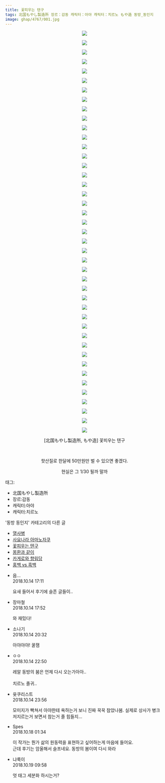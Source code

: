 ```yaml
---
title: 꽃피우는 텐구
tags: 北国もやし製造所 장르：감동 캐릭터：아야 캐릭터：치르노 もや造 동방_동인지
image: ghap/4767/001.jpg
---
```

<div class="article">
<p style="text-align: center; clear: none; float: none;"><img src="{{ site.nasurl }}/ghap/4767/001.jpg"/></p>
<p style="text-align: center; clear: none; float: none;"><img src="{{ site.nasurl }}/ghap/4767/002.jpg"/></p>
<p style="text-align: center; clear: none; float: none;"><img src="{{ site.nasurl }}/ghap/4767/003.jpg"/></p>
<p style="text-align: center; clear: none; float: none;"><img src="{{ site.nasurl }}/ghap/4767/004.jpg"/></p>
<p style="text-align: center; clear: none; float: none;"><img src="{{ site.nasurl }}/ghap/4767/005.jpg"/></p>
<p style="text-align: center; clear: none; float: none;"><img src="{{ site.nasurl }}/ghap/4767/006.jpg"/></p>
<p style="text-align: center; clear: none; float: none;"><img src="{{ site.nasurl }}/ghap/4767/007.jpg"/></p>
<p style="text-align: center; clear: none; float: none;"><img src="{{ site.nasurl }}/ghap/4767/008.jpg"/></p>
<p style="text-align: center; clear: none; float: none;"><img src="{{ site.nasurl }}/ghap/4767/009.jpg"/></p>
<p style="text-align: center; clear: none; float: none;"><img src="{{ site.nasurl }}/ghap/4767/010.jpg"/></p>
<p style="text-align: center; clear: none; float: none;"><img src="{{ site.nasurl }}/ghap/4767/011.jpg"/></p>
<p style="text-align: center; clear: none; float: none;"><img src="{{ site.nasurl }}/ghap/4767/012.jpg"/></p>
<p style="text-align: center; clear: none; float: none;"><img src="{{ site.nasurl }}/ghap/4767/013.jpg"/></p>
<p style="text-align: center; clear: none; float: none;"><img src="{{ site.nasurl }}/ghap/4767/014.jpg"/></p>
<p style="text-align: center; clear: none; float: none;"><img src="{{ site.nasurl }}/ghap/4767/015.jpg"/></p>
<p style="text-align: center; clear: none; float: none;"><img src="{{ site.nasurl }}/ghap/4767/016.jpg"/></p>
<p style="text-align: center; clear: none; float: none;"><img src="{{ site.nasurl }}/ghap/4767/017.jpg"/></p>
<p style="text-align: center; clear: none; float: none;"><img src="{{ site.nasurl }}/ghap/4767/018.jpg"/></p>
<p style="text-align: center; clear: none; float: none;"><img src="{{ site.nasurl }}/ghap/4767/019.jpg"/></p>
<p style="text-align: center; clear: none; float: none;"><img src="{{ site.nasurl }}/ghap/4767/020.jpg"/></p>
<p style="text-align: center; clear: none; float: none;"><img src="{{ site.nasurl }}/ghap/4767/021.jpg"/></p>
<p style="text-align: center; clear: none; float: none;"><img src="{{ site.nasurl }}/ghap/4767/022.jpg"/></p>
<p style="text-align: center; clear: none; float: none;"><img src="{{ site.nasurl }}/ghap/4767/023.jpg"/></p>
<p style="text-align: center; clear: none; float: none;"><img src="{{ site.nasurl }}/ghap/4767/024.jpg"/></p>
<p style="text-align: center; clear: none; float: none;"><img src="{{ site.nasurl }}/ghap/4767/025.jpg"/></p>
<p style="text-align: center; clear: none; float: none;"><img src="{{ site.nasurl }}/ghap/4767/026.jpg"/></p>
<p style="text-align: center; clear: none; float: none;"><img src="{{ site.nasurl }}/ghap/4767/027.jpg"/></p>
<p style="text-align: center; clear: none; float: none;"><img src="{{ site.nasurl }}/ghap/4767/028.jpg"/></p>
<p style="text-align: center; clear: none; float: none;"><img src="{{ site.nasurl }}/ghap/4767/029.jpg"/></p>
<p style="text-align: center; clear: none; float: none;"><img src="{{ site.nasurl }}/ghap/4767/030.jpg"/></p>
<p style="text-align: center; clear: none; float: none;"><img src="{{ site.nasurl }}/ghap/4767/031.jpg"/></p>
<p style="text-align: center; clear: none; float: none;"><img src="{{ site.nasurl }}/ghap/4767/032.jpg"/></p>
<p style="text-align: center; clear: none; float: none;"><img src="{{ site.nasurl }}/ghap/4767/033.jpg"/></p>
<p style="text-align: center; clear: none; float: none;"><img src="{{ site.nasurl }}/ghap/4767/034.jpg"/></p>
<p style="text-align: center; clear: none; float: none;"><img src="{{ site.nasurl }}/ghap/4767/035.jpg"/></p>
<p style="text-align: center; clear: none; float: none;"><img src="{{ site.nasurl }}/ghap/4767/036.jpg"/></p>
<p style="text-align: center; clear: none; float: none;"><img src="{{ site.nasurl }}/ghap/4767/037.jpg"/></p>
<p style="text-align: center; clear: none; float: none;"><img src="{{ site.nasurl }}/ghap/4767/038.jpg"/></p>
<p style="text-align: center; clear: none; float: none;"><img src="{{ site.nasurl }}/ghap/4767/039.jpg"/></p>
<p style="text-align: center; clear: none; float: none;"><img src="{{ site.nasurl }}/ghap/4767/040.jpg"/></p>
<p style="text-align: center; clear: none; float: none;"><img src="{{ site.nasurl }}/ghap/4767/041.jpg"/></p>
<p style="text-align: center; clear: none; float: none;"><img src="{{ site.nasurl }}/ghap/4767/042.jpg"/></p>
<p style="text-align: center; clear: none; float: none;"><img src="{{ site.nasurl }}/ghap/4767/043.jpg"/></p>
<p style="text-align: center; clear: none; float: none;">[北国もやし製造所, もや造] 꽃피우는 텐구</p>
<p style="text-align: center; clear: none; float: none;"><br/></p>
<p style="text-align: center; clear: none; float: none;">핫산질로 한달에 50만원만 벌 수 있으면 좋겠다.</p>
<p style="text-align: center; clear: none; float: none;">현실은 그 1/30 될까 말까</p>
</div><div class="tagTrail">
<p>태그: </p>
<ul>
<li>北国もやし製造所</li>
<li>장르:감동</li>
<li>캐릭터:아야</li>
<li>캐릭터:치르노</li>
</ul>
</div><div class="another">
<p>'동방 동인지' 카테고리의 다른 글</p>
<ul>
<li><a href="/2018-10-19-ghap_4774">열사병</a></li>
<li><a href="/2018-10-17-ghap_4770">사요나라 아마노자쿠</a></li>
<li><a href="/2018-10-14-ghap_4767">꽃피우는 텐구</a></li>
<li><a href="/2018-10-12-ghap_4764">몽환과 같이</a></li>
<li><a href="/2018-10-12-ghap_4763">카게로와 향림당</a></li>
<li><a href="/2018-10-12-ghap_4762">홍백 vs 흑백</a></li>
</ul>
</div><div class="cb_module cb_fluid">
<div class="cb_wrt cb_profile">
<div class="comment">
<ul>
<li class="cb_thumb_off" id="comment15354866">
<div class="cb_comment_area">
<div class="cb_info_area">
<div class="cb_section">
<span class="cb_nick_name">음...</span>
</div>
<div class="cb_section">
<span class="cb_date">2018.10.14 17:11 </span>
</div>
</div>
<div class="cb_dsc_comment">
<p class="cb_dsc">
											요새 들어서 후기에 슬픈 글들이..
										</p>
</div>
</div></li>
<li class="cb_thumb_off" id="comment15354879">
<div class="cb_comment_area">
<div class="cb_info_area">
<div class="cb_section">
<span class="cb_nick_name">장마철</span>
</div>
<div class="cb_section">
<span class="cb_date">2018.10.14 17:52 </span>
</div>
</div>
<div class="cb_dsc_comment">
<p class="cb_dsc">
											와 재밌다!
										</p>
</div>
</div></li>
<li class="cb_thumb_off" id="comment15354970">
<div class="cb_comment_area">
<div class="cb_info_area">
<div class="cb_section">
<span class="cb_nick_name">소나기</span>
</div>
<div class="cb_section">
<span class="cb_date">2018.10.14 20:32 </span>
</div>
</div>
<div class="cb_dsc_comment">
<p class="cb_dsc">
											아야야야! 꿀잼
										</p>
</div>
</div></li>
<li class="cb_thumb_off" id="comment15355068">
<div class="cb_comment_area">
<div class="cb_info_area">
<div class="cb_section">
<span class="cb_nick_name">ㅇㅇ</span>
</div>
<div class="cb_section">
<span class="cb_date">2018.10.14 22:50 </span>
</div>
</div>
<div class="cb_dsc_comment">
<p class="cb_dsc">
											레알 동방의 붐은 언제 다시 오는가아아..<br/>
<br/>
치르노 졸귀..
										</p>
</div>
</div></li>
<li class="cb_thumb_off" id="comment15355114">
<div class="cb_comment_area">
<div class="cb_info_area">
<div class="cb_section">
<span class="cb_nick_name">윳쿠리스트</span>
</div>
<div class="cb_section">
<span class="cb_date">2018.10.14 23:56 </span>
</div>
</div>
<div class="cb_dsc_comment">
<p class="cb_dsc">
											모미지가 빡쳐서 아야한테 욕하는거 보니 진짜 꾹꾹 참았나봄. 실제로 상사가 병크 저지르는거 보면서 참는거 졸 힘들지...
										</p>
</div>
</div></li>
<li class="cb_thumb_off" id="comment15357454">
<div class="cb_comment_area">
<div class="cb_info_area">
<div class="cb_section">
<span class="cb_nick_name">Spes</span>
</div>
<div class="cb_section">
<span class="cb_date">2018.10.18 01:34 </span>
</div>
</div>
<div class="cb_dsc_comment">
<p class="cb_dsc">
											이 작가는 뭔가 삶의 원동력을 표현하고 싶어하는게 마음에 들어요. <br/>
근데 후기는 암울해서 슬프네요. 동방의 봄이여 다시 와라
										</p>
</div>
</div></li>
<li class="cb_thumb_off" id="comment15358181">
<div class="cb_comment_area">
<div class="cb_info_area">
<div class="cb_section">
<span class="cb_nick_name">냐룩이</span>
</div>
<div class="cb_section">
<span class="cb_date">2018.10.19 09:58 </span>
</div>
</div>
<div class="cb_dsc_comment">
<p class="cb_dsc">
											엇 태그 세분화 하시는거?
										</p>
</div>
</div></li>
</ul>
</div>
</div><!-- commentList close -->
</div>